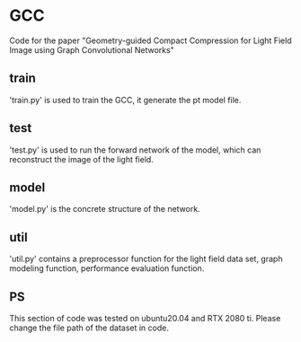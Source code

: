 # GCC
Code for the paper "Geometry-guided Compact Compression for Light Field Image using Graph Convolutional Networks"
## train
'train.py' is used to train the GCC, it generate the pt model file.
## test
'test.py' is used to run the forward network of the model, which can reconstruct the image of the light field. 
## model
'model.py' is the concrete structure of the network.
## util
'util.py' contains a preprocessor function for the light field data set, graph modeling function, performance evaluation function.
## PS
This section of code was tested on ubuntu20.04 and RTX 2080 ti.
Please change the file path of the dataset in code.
